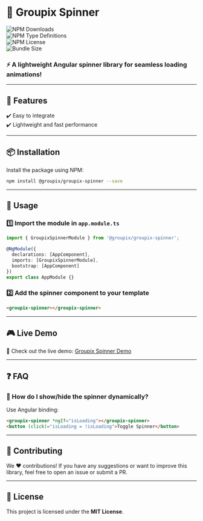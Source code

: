 # 🚀 Groupix Spinner

![NPM Downloads](https://img.shields.io/npm/dm/%40groupix%2Fgroupix-spinner?color=blue&label=Downloads)  
![NPM Type Definitions](https://img.shields.io/npm/types/%40groupix%2Fgroupix-spinner?color=green&label=Type%20Definitions)  
![NPM License](https://img.shields.io/npm/l/%40groupix%2Fgroupix-spinner?color=orange&label=License)  
![Bundle Size](https://img.shields.io/bundlephobia/min/%40groupix%2Fgroupix-spinner?color=red&label=Bundle%20Size)  

### ⚡ A lightweight Angular spinner library for seamless loading animations!

---

## 🎯 Features
✔️ Easy to integrate  
✔️ Lightweight and fast performance  

---

## 📦 Installation

Install the package using NPM:

```sh
npm install @groupix/groupix-spinner --save
```

---

## 🚀 Usage

### 1️⃣ Import the module in `app.module.ts`  

```typescript
import { GroupixSpinnerModule } from '@groupix/groupix-spinner';

@NgModule({
  declarations: [AppComponent],
  imports: [GroupixSpinnerModule],
  bootstrap: [AppComponent]
})
export class AppModule {}
```

### 2️⃣ Add the spinner component to your template  

```html
<groupix-spinner></groupix-spinner>
```

<!-- 
---
## 🎨 Customization

Modify the styles using CSS:

```css
groupix-spinner {
  display: block;
  width: 50px;
  height: 50px;
  border-radius: 50%;
  border: 5px solid rgba(0, 0, 0, 0.1);
  border-top-color: #3498db;
  animation: spin 1s linear infinite;
}

@keyframes spin {
  0% { transform: rotate(0deg); }
  100% { transform: rotate(360deg); }
}
``` -->

---

## 🎮 Live Demo

🚀 Check out the live demo: [Groupix Spinner Demo](https://groupix-spinner.vercel.app/)  

---

## ❓ FAQ

### 🔹 How do I show/hide the spinner dynamically?
Use Angular binding:

```html
<groupix-spinner *ngIf="isLoading"></groupix-spinner>
<button (click)="isLoading = !isLoading">Toggle Spinner</button>
```

---

## 🤝 Contributing

We ❤️ contributions! If you have any suggestions or want to improve this library, feel free to open an issue or submit a PR.

---

## 📄 License

This project is licensed under the **MIT License**.